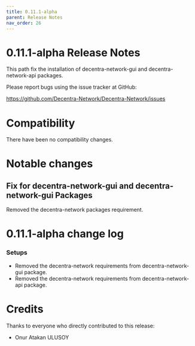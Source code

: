 ```yaml
---
title: 0.11.1-alpha
parent: Release Notes
nav_order: 26
---
```


0.11.1-alpha Release Notes
====================

This path fix the installation of decentra-network-gui and decentra-network-api packages.

Please report bugs using the issue tracker at GitHub:

  <https://github.com/Decentra-Network/Decentra-Network/issues>

Compatibility
==============

There have been no compatibility changes.

Notable changes
===============

## Fix for decentra-network-gui and decentra-network-gui Packages

Removed the decentra-network packages requirement.

0.11.1-alpha change log
=================

### Setups
- Removed the decentra-network requirements from decentra-network-gui package.
- Removed the decentra-network requirements from decentra-network-api package.

Credits
=======

Thanks to everyone who directly contributed to this release:

- Onur Atakan ULUSOY
